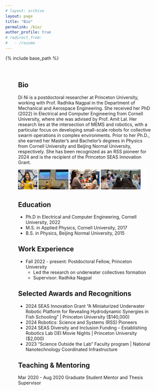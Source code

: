 ```yaml
---
# layout: archive
layout: page
title: "Bio"
permalink: /bio/
author_profile: true
# redirect_from:
#   - /resume
---
```


{% include base_path %}

<div style="margin: 0 40px; padding: 20px 0;">

## Bio

Di Ni is a postdoctoral researcher at Princeton University, working with Prof. Radhika Nagpal in the Department of Mechanical and Aerospace Engineering. She received her PhD (2022) in Electrical and Computer Engineering from Cornell University, where she was advised by Prof. Amit Lal. Her research lies at the intersection of MEMS and robotics, with a particular focus on developing small-scale robots for collective swarm operations in complex environments. Prior to her Ph.D., she earned her Master’s and Bachelor’s degrees in Physics from Cornell University and Beijing Normal University, respectively. She has been recognized as an RSS pioneer for 2024 and is the recipient of the Princeton SEAS Innovation Grant. 

<div style="display: flex; align-items: center;">
  <div style="float: left; margin-right: 20px;">
    <img src="/images/Di_bio2.jpg" alt="Di Ni">
  </div>
</div>


## Education

* Ph.D in Electrical and Computer Engineering, Cornell University, 2022 
* M.S. in Applied Physics, Cornell University, 2017
* B.S. in Physics, Beijing Normal University, 2015

## Work Experience
* Fall 2022 - present: Postdoctoral Fellow, Princeton University
  * Led the research on underwater collectives formation
  * Supervisor: Radhika Nagpal

## Selected Awards and Recognitions
* 2024 SEAS Innovation Grant “A Miniaturized Underwater Robotic Platform for Revealing Hydrodynamic
Synergies in Fish Schooling” | Princeton University ($140,000)
* 2024 Robotics: Science and Systems (RSS) Pioneers
* 2024 SEAS Diversity and Inclusion Funding – Establishing Robotics Lab DEI Movie Nights |
Princeton University ($2,000)
* 2023 “Science Outside the Lab” Faculty program | National Nanotechnology Coordinated Infrastructure


## Teaching & Mentoring
Mar 2020 - Aug 2020
Graduate Student Mentor and Thesis Supervisor

</div>